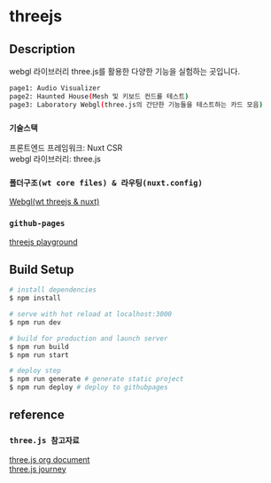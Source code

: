 # threejs

## Description

webgl 라이브러리 three.js를 활용한 다양한 기능을 실험하는 곳입니다.

```bash
page1: Audio Visualizer
page2: Haunted House(Mesh 및 키보드 컨드롤 테스트)
page3: Laboratory Webgl(three.js의 간단한 기능들을 테스트하는 카드 모음)
```

### `기술스택`

프론트엔드 프레임워크: Nuxt CSR<br>
webgl 라이브러리: three.js

### `폴더구조(wt core files) & 라우팅(nuxt.config)`

[Webgl(wt threejs & nuxt)](https://docs.google.com/presentation/d/17WGG9_Ta_cRJbsu3JsRxzDVkaGIKA_kQhbYjzROwQS8/edit?usp=sharing)

### `github-pages`
[threejs playground](https://gibaek-lee.github.io/threejs/)

## Build Setup

```bash
# install dependencies
$ npm install

# serve with hot reload at localhost:3000
$ npm run dev

# build for production and launch server
$ npm run build
$ npm run start

# deploy step
$ npm run generate # generate static project
$ npm run deploy # deploy to githubpages
```

## reference
### `three.js 참고자료`

[three.js org document](https://threejs.org/docs/index.html#manual/en/introduction/Creating-a-scene)<br>
[three.js journey](https://threejs-journey.xyz/)
